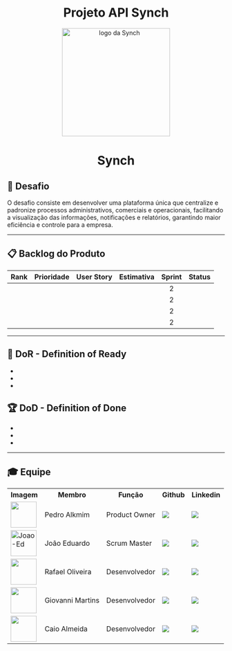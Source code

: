 <h1 align="center"> Projeto API Synch </h1>

<p align="center">
      <img src="https://github.com/user-attachments/assets/b6e49e91-59f8-48ca-a9ea-f5900fdaa458" alt="logo da Synch" width="250">
      <h1 align="center"> Synch </h1>
</p>

## 🎯 Desafio <a id="desafio"></a>

O desafio consiste em desenvolver uma plataforma única que centralize e padronize processos administrativos, comerciais e operacionais, facilitando a visualização das informações, notificações e relatórios, garantindo maior eficiência e controle para a empresa.

---

## 📋 Backlog do Produto <a id="backlog"></a>

| Rank | Prioridade | User Story                                                                                                                                                                                                     | Estimativa | Sprint | Status |
| :--: | :--------: | -------------------------------------------------------------------------------------------------------------------------------------------------------------------------------------------------------------- | :----------: | :----: | :------------------: |
|    |      |    |            |  2 |                 | 
|    |      |   |            |   2  |                 | 
|    |      |    |            |    2   |                |       |
|    |      |    |           |    2  |                 |

---

## 🏃‍ DoR - Definition of Ready <a id="dor"></a>

*
*
*

## 🏆 DoD - Definition of Done <a id="dod"></a>

* 
* 
* 

---

## 🎓 Equipe <a id="equipe"></a>

<div align="center">
  <table>
    <tr>
      <th>Imagem</th>
      <th>Membro</th>
      <th>Função</th>
      <th>Github</th>
      <th>Linkedin</th>
    </tr>
    <tr>
      <td><img src="https://github.com/user-attachments/assets/b0c69d8e-1155-4c45-952d-ff1d140e473a" width="60px"></td>
      <td>Pedro Alkmim</td>
      <td>Product Owner</td>
      <td><a href="https://github.com/PedroAlkmim"><img src="https://img.shields.io/badge/GitHub-100000?style=for-the-badge&logo=github&logoColor=white"></a></td>
      <td><a href="https://www.linkedin.com/in/pedro-alkmim-168690358/"><img src="https://img.shields.io/badge/LinkedIn-0077B5?style=for-the-badge&logo=linkedin&logoColor=white"></a></td>
    </tr>
    <tr>
      <td><img width="60px" alt="Joao-Ed" src="https://github.com/user-attachments/assets/3879303f-c692-48dd-a2cb-f83933b1fc0d" /></td>
      <td>João Eduardo</td>
      <td>Scrum Master</td>
      <td><a href="https://github.com/joao-ed252"><img src="https://img.shields.io/badge/GitHub-100000?style=for-the-badge&logo=github&logoColor=white"></a></td>
      <td><a href="https://www.linkedin.com/in/joão-eduardo-o-9110332a2"><img src="https://img.shields.io/badge/LinkedIn-0077B5?style=for-the-badge&logo=linkedin&logoColor=white"></a></td>
    </tr>
    <tr>
      <td><img src="https://github.com/user-attachments/assets/c4afc614-b6f4-4568-8f21-c6d2c1e57af6" width="60px"></td>
      <td>Rafael Oliveira</td>
      <td>Desenvolvedor</td>
      <td><a href="https://github.com/PatoJosefo"><img src="https://img.shields.io/badge/GitHub-100000?style=for-the-badge&logo=github&logoColor=white"></a></td>
      <td><a href="https://www.linkedin.com/in/rafaelguimaraesoliveira"><img src="https://img.shields.io/badge/LinkedIn-0077B5?style=for-the-badge&logo=linkedin&logoColor=white"></a></td>
    </tr>
    <tr>
      <td><img src="https://github.com/user-attachments/assets/16bd147e-facd-4c81-b7fe-fa69385774e7" width="60px"></td>
      <td>Giovanni Martins</td>
      <td>Desenvolvedor</td>
      <td><a href="https://github.com/Giommn"><img src="https://img.shields.io/badge/GitHub-100000?style=for-the-badge&logo=github&logoColor=white"></a></td>
      <td><a href="https://www.linkedin.com/in/giovanni-martins-216995356"><img src="https://img.shields.io/badge/LinkedIn-0077B5?style=for-the-badge&logo=linkedin&logoColor=white"></a></td>
    </tr>
    <tr>
      <td><img src="https://github.com/user-attachments/assets/0f69aca5-818b-49eb-a831-2f69c539fcd9" width="60px"></td>
      <td>Caio Almeida</td>
      <td>Desenvolvedor</td>
      <td><a href="https://github.com/Caio-Almeida4"><img src="https://img.shields.io/badge/GitHub-100000?style=for-the-badge&logo=github&logoColor=white"></a></td>
      <td><a href="https://www.linkedin.com/in/caio-almeida-23487b375/"><img src="https://img.shields.io/badge/LinkedIn-0077B5?style=for-the-badge&logo=linkedin&logoColor=white"></a></td>
    </tr>
  </table>
</div>